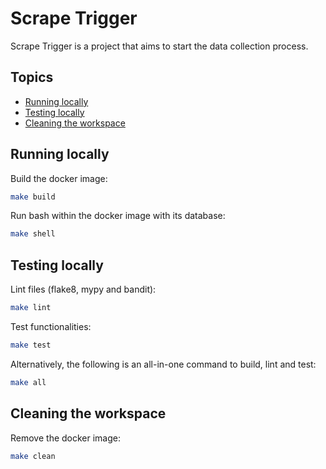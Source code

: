 # Scrape Trigger

Scrape Trigger is a project that aims to start the data collection process.

## Topics

* [Running locally](#running-locally)
* [Testing locally](#testing-locally)
* [Cleaning the workspace](#cleaning-the-workspace)

## Running locally

Build the docker image:

```sh
make build
```

Run bash within the docker image with its database:

```sh
make shell
```

## Testing locally

Lint files (flake8, mypy and bandit):

```sh
make lint
```

Test functionalities:

```sh
make test
```

Alternatively, the following is an all-in-one command to build, lint and test:

```sh
make all
```

## Cleaning the workspace

Remove the docker image:

```sh
make clean
```
